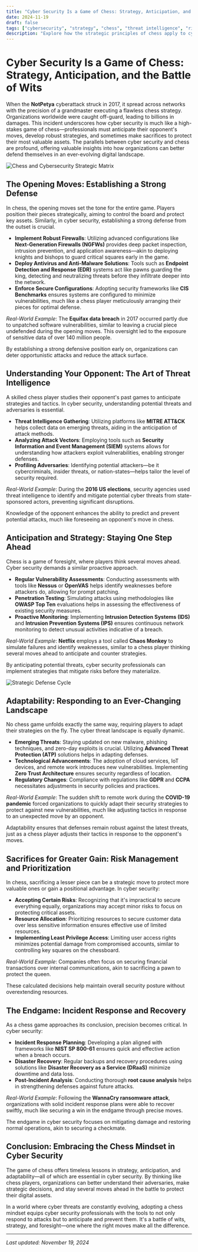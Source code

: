```yaml
---
title: "Cyber Security Is a Game of Chess: Strategy, Anticipation, and the Battle of Wits"
date: 2024-11-19
draft: false
tags: ["cybersecurity", "strategy", "chess", "threat intelligence", "risk management", "incident response", "security", "network security", "information security", "data protection"]
description: "Explore how the strategic principles of chess apply to cyber security. Learn how anticipation, adaptability, and strategic thinking can help organizations stay ahead in the digital security landscape."
---
```


# Cyber Security Is a Game of Chess: Strategy, Anticipation, and the Battle of Wits

When the **NotPetya** cyberattack struck in 2017, it spread across networks with the precision of a grandmaster executing a flawless chess strategy. Organizations worldwide were caught off-guard, leading to billions in damages. This incident underscores how cyber security is much like a high-stakes game of chess—professionals must anticipate their opponent's moves, develop robust strategies, and sometimes make sacrifices to protect their most valuable assets. The parallels between cyber security and chess are profound, offering valuable insights into how organizations can better defend themselves in an ever-evolving digital landscape.

![Chess and Cybersecurity Strategic Matrix](https://github.com/user-attachments/assets/6b244ce1-1c30-410a-ad4c-640405eb7dec)


## The Opening Moves: Establishing a Strong Defense

In chess, the opening moves set the tone for the entire game. Players position their pieces strategically, aiming to control the board and protect key assets. Similarly, in cyber security, establishing a strong defense from the outset is crucial.

- **Implement Robust Firewalls**: Utilizing advanced configurations like **Next-Generation Firewalls (NGFWs)** provides deep packet inspection, intrusion prevention, and application awareness—akin to deploying knights and bishops to guard critical squares early in the game.
- **Deploy Antivirus and Anti-Malware Solutions**: Tools such as **Endpoint Detection and Response (EDR)** systems act like pawns guarding the king, detecting and neutralizing threats before they infiltrate deeper into the network.
- **Enforce Secure Configurations**: Adopting security frameworks like **CIS Benchmarks** ensures systems are configured to minimize vulnerabilities, much like a chess player meticulously arranging their pieces for optimal defense.

*Real-World Example*: The **Equifax data breach** in 2017 occurred partly due to unpatched software vulnerabilities, similar to leaving a crucial piece undefended during the opening moves. This oversight led to the exposure of sensitive data of over 140 million people.

By establishing a strong defensive position early on, organizations can deter opportunistic attacks and reduce the attack surface.

## Understanding Your Opponent: The Art of Threat Intelligence

A skilled chess player studies their opponent's past games to anticipate strategies and tactics. In cyber security, understanding potential threats and adversaries is essential.

- **Threat Intelligence Gathering**: Utilizing platforms like **MITRE ATT&CK** helps collect data on emerging threats, aiding in the anticipation of attack methods.
- **Analyzing Attack Vectors**: Employing tools such as **Security Information and Event Management (SIEM)** systems allows for understanding how attackers exploit vulnerabilities, enabling stronger defenses.
- **Profiling Adversaries**: Identifying potential attackers—be it cybercriminals, insider threats, or nation-states—helps tailor the level of security required.

*Real-World Example*: During the **2016 US elections**, security agencies used threat intelligence to identify and mitigate potential cyber threats from state-sponsored actors, preventing significant disruptions.

Knowledge of the opponent enhances the ability to predict and prevent potential attacks, much like foreseeing an opponent's move in chess.

## Anticipation and Strategy: Staying One Step Ahead

Chess is a game of foresight, where players think several moves ahead. Cyber security demands a similar proactive approach.

- **Regular Vulnerability Assessments**: Conducting assessments with tools like **Nessus** or **OpenVAS** helps identify weaknesses before attackers do, allowing for prompt patching.
- **Penetration Testing**: Simulating attacks using methodologies like **OWASP Top Ten** evaluations helps in assessing the effectiveness of existing security measures.
- **Proactive Monitoring**: Implementing **Intrusion Detection Systems (IDS)** and **Intrusion Prevention Systems (IPS)** ensures continuous network monitoring to detect unusual activities indicative of a breach.

*Real-World Example*: **Netflix** employs a tool called **Chaos Monkey** to simulate failures and identify weaknesses, similar to a chess player thinking several moves ahead to anticipate and counter strategies.

By anticipating potential threats, cyber security professionals can implement strategies that mitigate risks before they materialize.


![Strategic Defense Cycle](https://github.com/user-attachments/assets/bc4de073-634a-41a4-8f68-3bd1c5182a57)


## Adaptability: Responding to an Ever-Changing Landscape

No chess game unfolds exactly the same way, requiring players to adapt their strategies on the fly. The cyber threat landscape is equally dynamic.

- **Emerging Threats**: Staying updated on new malware, phishing techniques, and zero-day exploits is crucial. Utilizing **Advanced Threat Protection (ATP)** solutions helps in adapting defenses.
- **Technological Advancements**: The adoption of cloud services, IoT devices, and remote work introduces new vulnerabilities. Implementing **Zero Trust Architecture** ensures security regardless of location.
- **Regulatory Changes**: Compliance with regulations like **GDPR** and **CCPA** necessitates adjustments in security policies and practices.

*Real-World Example*: The sudden shift to remote work during the **COVID-19 pandemic** forced organizations to quickly adapt their security strategies to protect against new vulnerabilities, much like adjusting tactics in response to an unexpected move by an opponent.

Adaptability ensures that defenses remain robust against the latest threats, just as a chess player adjusts their tactics in response to the opponent's moves.

## Sacrifices for Greater Gain: Risk Management and Prioritization

In chess, sacrificing a lesser piece can be a strategic move to protect more valuable ones or gain a positional advantage. In cyber security:

- **Accepting Certain Risks**: Recognizing that it's impractical to secure everything equally, organizations may accept minor risks to focus on protecting critical assets.
- **Resource Allocation**: Prioritizing resources to secure customer data over less sensitive information ensures effective use of limited resources.
- **Implementing Least Privilege Access**: Limiting user access rights minimizes potential damage from compromised accounts, similar to controlling key squares on the chessboard.

*Real-World Example*: Companies often focus on securing financial transactions over internal communications, akin to sacrificing a pawn to protect the queen.

These calculated decisions help maintain overall security posture without overextending resources.

## The Endgame: Incident Response and Recovery

As a chess game approaches its conclusion, precision becomes critical. In cyber security:

- **Incident Response Planning**: Developing a plan aligned with frameworks like **NIST SP 800-61** ensures quick and effective action when a breach occurs.
- **Disaster Recovery**: Regular backups and recovery procedures using solutions like **Disaster Recovery as a Service (DRaaS)** minimize downtime and data loss.
- **Post-Incident Analysis**: Conducting thorough **root cause analysis** helps in strengthening defenses against future attacks.

*Real-World Example*: Following the **WannaCry ransomware attack**, organizations with solid incident response plans were able to recover swiftly, much like securing a win in the endgame through precise moves.

The endgame in cyber security focuses on mitigating damage and restoring normal operations, akin to securing a checkmate.

## Conclusion: Embracing the Chess Mindset in Cyber Security

The game of chess offers timeless lessons in strategy, anticipation, and adaptability—all of which are essential in cyber security. By thinking like chess players, organizations can better understand their adversaries, make strategic decisions, and stay several moves ahead in the battle to protect their digital assets.

In a world where cyber threats are constantly evolving, adopting a chess mindset equips cyber security professionals with the tools to not only respond to attacks but to anticipate and prevent them. It's a battle of wits, strategy, and foresight—one where the right moves make all the difference.

---

*Last updated: November 19, 2024*
